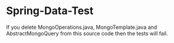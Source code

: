 # Spring-Data-Test

If you delete MongoOperations.java, MongoTemplate.java and AbstractMongoQuery from this source code then the tests will fail.